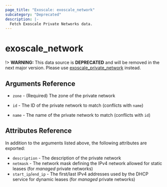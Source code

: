 ```yaml
---
page_title: "Exoscale: exoscale_network"
subcategory: "Deprecated"
description: |-
  Fetch Exoscale Private Networks data.
---
```


# exoscale\_network

!> **WARNING:** This data source is **DEPRECATED** and will be removed in the next major version. Please use [exoscale_private_network](./private_network.md) instead.


## Arguments Reference

* `zone` - (Required) The zone of the private network

* `id` - The ID of the private network to match (conflicts with `name`)
* `name` - The name of the private network to match (conflicts with `id`)


## Attributes Reference

In addition to the arguments listed above, the following attributes are exported:

* `description` - The description of the private network
* `netmask` - The network mask defining the IPv4 network allowed for static leases (for *managed* private networks)
* `start_ip`/`end_ip` - The first/last IPv4 addresses used by the DHCP service for dynamic leases (for *managed* private networks)

